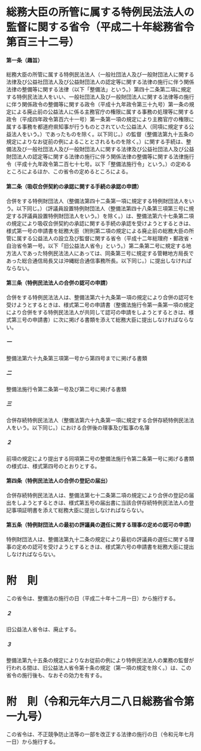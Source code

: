 # 総務大臣の所管に属する特例民法法人の監督に関する省令（平成二十年総務省令第百三十二号）
#### 第一条（趣旨）
総務大臣の所管に属する特例民法法人（一般社団法人及び一般財団法人に関する法律及び公益社団法人及び公益財団法人の認定等に関する法律の施行に伴う関係法律の整備等に関する法律（以下「整備法」という。）第四十二条第二項に規定する特例民法法人をいい、一般社団法人及び一般財団法人に関する法律等の施行に伴う関係政令の整備等に関する政令（平成十九年政令第三十九号）第一条の規定による廃止前の公益法人に係る主務官庁の権限に属する事務の処理等に関する政令（平成四年政令第百六十一号）第一条第一項の規定により主務官庁の権限に属する事務を都道府県知事が行うものとされていた公益法人（同項に規定する公益法人をいう。）であったものを除く。以下同じ。）の監督（整備法第九十五条の規定によりなお従前の例によることとされるものを除く。）に関する手続は、整備法及び一般社団法人及び一般財団法人に関する法律及び公益社団法人及び公益財団法人の認定等に関する法律の施行に伴う関係法律の整備等に関する法律施行令（平成十九年政令第二百七十七号。以下「整備法施行令」という。）の定めるところによるほか、この省令の定めるところによる。
#### 第二条（吸収合併契約の承認に関する手続の承認の申請）
合併をする特例財団法人（整備法第四十二条第一項に規定する特例財団法人をいう。以下同じ。）（評議員設置特例財団法人（整備法第四十八条第三項第三号に規定する評議員設置特例財団法人をいう。）を除く。）は、整備法第六十七条第二項の規定により吸収合併契約の承認に関する手続の承認を受けようとするときは、様式第一号の申請書を総務大臣（附則第二項の規定による廃止前の総務大臣の所管に属する公益法人の設立及び監督に関する省令（平成十二年総理府・郵政省・自治省令第一号。以下「旧公益法人省令」という。）第二条第二号に規定する地方法人であった特例民法法人にあっては、同条第三号に規定する管轄地方局長であった総合通信局長又は沖縄総合通信事務所長。以下同じ。）に提出しなければならない。
#### 第三条（特例民法法人の合併の認可の申請）
合併をする特例民法法人は、整備法第六十九条第一項の規定により合併の認可を受けようとするときは、様式第二号の申請書（整備法施行令第一条第一項の規定により合併をする特例民法法人が共同して認可の申請をしようとするときは、様式第三号の申請書）に次に掲げる書類を添えて総務大臣に提出しなければならない。
##### 一
整備法第六十九条第三項第一号から第四号までに掲げる書類
##### 二
整備法施行令第二条第一号及び第二号に掲げる書類
##### 三
合併存続特例民法法人（整備法第六十九条第一項に規定する合併存続特例民法法人をいう。以下同じ。）における合併後の理事及び監事の名簿
##### ２
前項の規定により提出する同項第二号の整備法施行令第二条第一号に掲げる書類の様式は、様式第四号のとおりとする。
#### 第四条（特例民法法人の合併の登記の届出）
合併存続特例民法法人は、整備法第七十二条第二項の規定により合併の登記の届出をしようとするときは、様式第五号の届出書に当該合併存続特例民法法人の登記事項証明書を添えて総務大臣に提出しなければならない。
#### 第五条（特例財団法人の最初の評議員の選任に関する理事の定めの認可の申請）
特例財団法人は、整備法第九十二条の規定により最初の評議員の選任に関する理事の定めの認可を受けようとするときは、様式第六号の申請書を総務大臣に提出しなければならない。
# 附　則
この省令は、整備法の施行の日（平成二十年十二月一日）から施行する。
##### ２
旧公益法人省令は、廃止する。
##### ３
整備法第九十五条の規定によりなお従前の例により特例民法法人の業務の監督が行われる間は、旧公益法人省令第十条の規定（第一項の規定を除く。）は、この省令の施行後も、なおその効力を有する。
# 附　則（令和元年六月二八日総務省令第一九号）
この省令は、不正競争防止法等の一部を改正する法律の施行の日（令和元年七月一日）から施行する。
